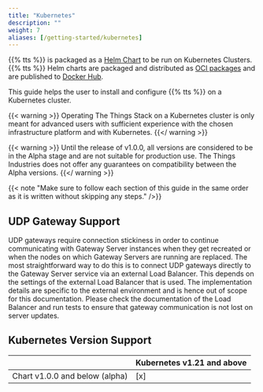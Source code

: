 ```yaml
---
title: "Kubernetes"
description: ""
weight: 7
aliases: [/getting-started/kubernetes]
---
```


{{% tts %}} is packaged as a [Helm Chart](https://helm.sh/) to be run on Kubernetes Clusters. {{% tts %}} Helm charts are packaged and distributed as [OCI packages](https://helm.sh/docs/topics/registries/) and are published to [Docker Hub](https://hub.docker.com/r/thethingsindustries/lorawan-stack-helm-chart).

This guide helps the user to install and configure {{% tts %}} on a Kubernetes cluster.

{{< warning >}} Operating The Things Stack on a Kubernetes cluster is only meant for advanced users with sufficient experience with the chosen infrastructure platform and with Kubernetes. {{</ warning >}}

{{< warning >}} Until the release of v1.0.0, all versions are considered to be in the Alpha stage and are not suitable for production use. The Things Industries does not offer any guarantees on compatibility between the Alpha versions. {{</ warning >}}

{{< note  "Make sure to follow each section of this guide in the same order as it is written without skipping any steps." />}}

## UDP Gateway Support

UDP gateways require connection stickiness in order to continue communicating with Gateway Server instances when they get recreated or when the nodes on which Gateway Servers are running are replaced. The most straightforward way to do this is to connect UDP gateways directly to the Gateway Server service via an external Load Balancer.
This depends on the settings of the external Load Balancer that is used. The implementation details are specific to the external environment and is hence out of scope for this documentation.
Please check the documentation of the Load Balancer and run tests to ensure that gateway communication is not lost on server updates.

## Kubernetes Version Support

||Kubernetes v1.21 and above|
|---|---|
|Chart v1.0.0 and below (alpha)|[x]|
